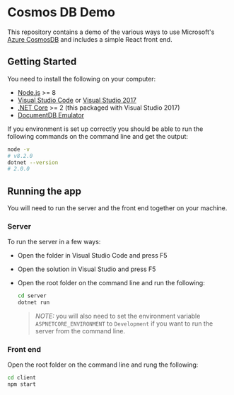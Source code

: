 # Cosmos DB Demo

This repository contains a demo of the various ways to use Microsoft's [Azure CosmosDB](https://azure.microsoft.com/en-us/services/cosmos-db/) and includes a simple React front end.

## Getting Started

You need to install the following on your computer:

- [Node.js](https://nodejs.org) >= 8
- [Visual Studio Code](https://code.visualstudio.com/) or [Visual Studio 2017](https://www.visualstudio.com/)
- [.NET Core](https://www.microsoft.com/net/core#windowscmd) >= 2 (this packaged with Visual Studio 2017)
- [DocumentDB Emulator](https://docs.microsoft.com/en-us/azure/cosmos-db/local-emulator)

If you environment is set up correctly you should be able to run the following commands on the command line and get the output:

``` bash
node -v
# v8.2.0
dotnet --version
# 2.0.0
```

## Running the app

You will need to run the server and the front end together on your machine.

### Server

To run the server in a few ways:

- Open the folder in Visual Studio Code and press F5
- Open the solution in Visual Studio and press F5
- Open the root folder on the command line and run the following:

  ```bash
  cd server
  dotnet run
  ```

  > *NOTE:* you will also need to set the environment variable `ASPNETCORE_ENVIRONMENT` to `Development` if you want to run the server from the command line.

### Front end

Open the root folder on the command line and rung the following:

```bash
cd client
npm start
```